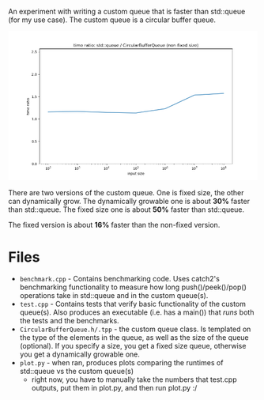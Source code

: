 An experiment with writing a custom queue that is faster than std::queue (for my use case). The custom queue is a circular buffer queue.

![](docs/time_ratio.png)

There are two versions of the custom queue. One is fixed size, the other can dynamically grow. The dynamically growable one is about **30%** faster than std::queue. The fixed size one is about **50%** faster than std::queue.

The fixed version is about **16%** faster than the non-fixed version.

# Files
- `benchmark.cpp` - Contains benchmarking code. Uses catch2's benchmarking functionality to measure how long push()/peek()/pop() operations take in std::queue and in the custom queue(s).
- `test.cpp` - Contains tests that verify basic functionality of the custom queue(s). Also produces an executable (i.e. has a main()) that *runs* both the tests and the benchmarks.
- `CircularBufferQueue.h/.tpp` - the custom queue class. Is templated on the type of the elements in the queue, as well as the size of the queue (optional). If you specify a size, you get a fixed size queue, otherwise you get a dynamically growable one. 
- `plot.py` - when ran, produces plots comparing the runtimes of std::queue vs the custom queue(s)
    - right now, you have to manually take the numbers that test.cpp outputs, put them in plot.py, and then run plot.py :/